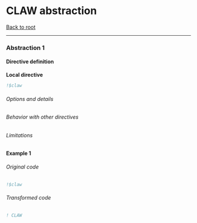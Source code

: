 # CLAW abstraction
[Back to root](https://github.com/C2SM-RCM/claw-language-definition)

---

### Abstraction 1
#### Directive definition
**Local directive**
```fortran
!$claw
```
<!---  Description of the directive --->

###### Options and details

###### Behavior with other directives

###### Limitations

#### Example 1
###### Original code
```fortran
!$claw
```

###### Transformed code
```fortran
! CLAW
```
